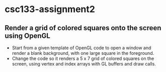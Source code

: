 # csc133-assignment2

## Render a grid of colored squares onto the screen using OpenGL

- Start from a given template of OpenGL code to open a window and render a blank background, with one large square in the foreground.
- Change the code so it renders a 5 x 7 grid of colored squares on the screen, using vertex and index arrays with GL buffers and draw calls.
